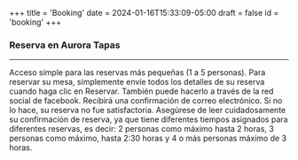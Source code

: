 +++
title = 'Booking'
date = 2024-01-16T15:33:09-05:00
draft = false
id = 'booking'
+++

### Reserva en Aurora Tapas
------
Acceso simple para las reservas más pequeñas (1 a 5 personas). Para reservar su mesa, simplemente envíe todos los detalles de su reserva cuando haga clic en Reservar. También puede hacerlo a través de la red social de facebook. Recibirá una confirmación de correo electrónico. Si no lo hace, su reserva no fue satisfactoria. Asegúrese de leer cuidadosamente su confirmación de reserva, ya que tiene diferentes tiempos asignados para diferentes reservas, es decir: 2 personas como máximo hasta 2 horas, 3 personas como máximo, hasta 2:30 horas y 4 o más personas máximo de 3 horas.